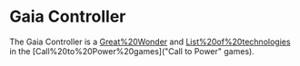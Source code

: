 # Gaia Controller

The Gaia Controller is a [Great%20Wonder](wonder) and [List%20of%20technologies](advance) in the [Call%20to%20Power%20games]("Call to Power" games).